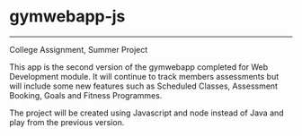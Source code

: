 # gymwebapp-js
___

College Assignment, Summer Project

This app is the second version of the gymwebapp completed for Web Development module. It will continue to track members
assessments but will include some new features such as Scheduled Classes, Assessment Booking, Goals and Fitness
Programmes.

The project will be created using Javascript and node instead of Java and play from the previous version.